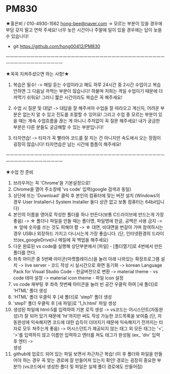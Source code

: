 # PM830

★홍은비 / 010-4930-1562
   hong-bee@naver.com
      -> 모르는 부분이 있을 경우에 부담 갖지 말고 연락 주세요!
          너무 늦은 시간이나 주말에 일이 있을 경우에는 답이 늦을 수 있습니다!
- git
https://github.com/hong00412/PM830

ㅡㅡㅡㅡㅡㅡㅡㅡㅡㅡㅡㅡㅡㅡㅡㅡㅡㅡㅡㅡㅡㅡㅡㅡㅡㅡㅡㅡㅡㅡㅡㅡㅡㅡㅡㅡㅡㅡㅡㅡㅡㅡㅡㅡㅡㅡㅡㅡㅡㅡㅡㅡㅡ

★꼭꼭 지켜주셨으면 하는 사항!★
1. 복습은 필수!
   -> 매일 듣는 수업이라고 해도 하루 24시간 중 2시간 수업이고 복습 안하면 그 다음날 까먹는 부분이 많습니다!
       하물며 저희는 격일 수업이기 때문에 더 까먹기 쉬워요! 그러니 짧은 시간이라도 복습은 꼭 해주세요!

2. 수업 시 질문 및 대답!
   -> 대답을 잘 해주셔야 수업을 잘 따라오고 계신지, 어려운 부분은 없는지 알 수 있고 진도를 조절할 수 있어요!
       그리고 수업 중 모르는 부분이 있을 때는 계속 수업흐름을 끊는 게 아니니 주저없이 꼭 질문 해주세요!
       내가 궁금한 부분은 다른 분들도 궁금해할 수 있는 부분입니다!

3. 타자연습!
   -> 타자가 꼭 빨라야 코드를 잘 치는 건 아니지만 속도에서 오는 장점이 굉장히 많습니다!
        타자연습은 남는 시간에 틈틈이 해주세요!

ㅡㅡㅡㅡㅡㅡㅡㅡㅡㅡㅡㅡㅡㅡㅡㅡㅡㅡㅡㅡㅡㅡㅡㅡㅡㅡㅡㅡㅡㅡㅡㅡㅡㅡㅡㅡㅡㅡㅡㅡㅡㅡㅡㅡㅡㅡㅡㅡㅡㅡㅡㅡㅡ

★수업 전 준비
1. 브라우저는 꼭 'Chrome'을 기본설정으로!
2. Chrome을 열어 주소창에 'vs code' 입력(google 검색과 동일)
3. 상단에 뜨는 'Download' 클릭 후 본인의 컴퓨터에 맞는 버전 설치
    (Windows의 경우 User Installer나 System Installer 둘다 상관 없고 보통 컴퓨터는 64bit입니다)
4. 본인의 이름을 영어로 작성한 폴더를 하나 만든다(보통 C드라이브에 만드는게 가장 좋음)
   -> ☆ 폴더나 파일을 만들 때는 폴더명, 파일명에 한글, 공백은 사용 금지
   -> ☆ 앞에 숫자를 쓰는 것도 피해야 함
   -> ☆ 대면, 비대면을 번갈아 가며 참여하시는 경우 USB나 외장하드 가지고 다니시는게 가장 좋습니다.
	(단, 인터넷환경의 드라이브(ex_googleDrive)나 메일에 꼭 백업을 해주세요)
5. 다운 완료된 vs code를 실행해 상단부분에서 [파일] - [폴더열기]로 4번에서 만든 폴더를 연다.
6. 좌측 아이콘 중 5번째 아이콘(마켓플레이스)을 눌러 아래 나와있는 확장프로그램 설치
   -> live server - 코드 작성 시 실시간으로 화면 동기화
   -> korean Language Pack for Visual Studio Code - 한글버전으로 변환
   -> material theme - vs code 테마 설정
   -> material icon theme - 파일 icon 설정
7. vs code 재부팅 후 좌측 첫번째 아이콘을 눌러 빈 공간 우클릭 하여 [새 폴더]로 'HTML' 폴더 생성
8. 'HTML' 폴더 우클릭 후 [새 폴더]로 'step1' 폴더 생성
9. 'step1' 폴더 우클릭 후 [새 파일]로 '1_h.html' 파일 생성
10. 생성된 파일에 html:5를 입력하여 기본 로직 생성
   -> vs코드는 어시스던트(자동완성)가 잘 되어 있기 때문에 'ht'까지만 써도 작성 가능한 코드목록을 보여줌
        (단, 자동완성에 익숙해지면 코드에 대한 습득이 더뎌지기 때문에 익숙해지기 전까지는 타자로 모두 쳐주는게 좋음)
   -> 어시스던트가 제공되지 않는 태그 외 모든 태그는 '<', '>'를 입력하지 않고 이름만 입력하고 엔터를 쳐도 태그가 완성됨
         (ex_ 'div' 입력 후 엔터 -> <div></div> 생성
11. github에 업로드 되어 있는 파일 보면서 차근차근 복습!
     (이 후 폴더와 파일을 만들어야 하는 경우 꼭 맞는 경로에 잘 만들어져 있는지 확인! 경로는 굉장히 중요한 부분!!)
     (vs코드에서 생성한 폴더 및 파일은 실제 폴더 경로에도 만들어짐)